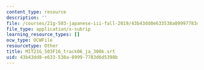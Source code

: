 ```yaml
---
content_type: resource
description: ''
file: /courses/21g-503-japanese-iii-fall-2019/43b43dd8e633538a89997783d6d5398b_MIT21G_503F16_track06_ja_300k.vtt
file_type: application/x-subrip
learning_resource_types: []
ocw_type: OCWFile
resourcetype: Other
title: MIT21G_503F16_track06_ja_300k.srt
uid: 43b43dd8-e633-538a-8999-7783d6d5398b
---
```


